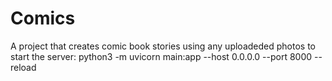 # Comics
A project that creates comic book stories using any uploadeded photos
to start the server: python3 -m uvicorn main:app --host 0.0.0.0 --port 8000 --reload